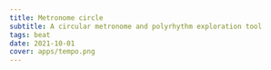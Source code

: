 ```yaml
---
title: Metronome circle
subtitle: A circular metronome and polyrhythm exploration tool
tags: beat
date: 2021-10-01
cover: apps/tempo.png
---
```


<client-only >
  <metronome-circle />
</client-only >